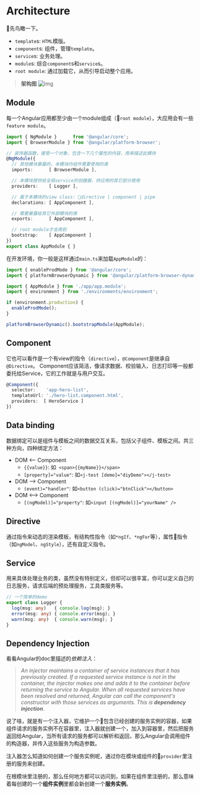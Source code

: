 # Architecture

先鸟瞰一下。

* `template`s: `HTML`模版。
* `component`s: 组件，管理`template`。
* `service`s: 业务处理。
* `module`s: 综合`component`s和`service`s。
* `root module`: 通过加载它，从而引导启动整个应用。

>**架构图**
![img](https://angular.io/generated/images/guide/architecture/overview2.png)

## Module

每一个Angular应用都至少由一个module组成（`root module`），大应用会有一些`feature module`。

```ts
import { NgModule }      from '@angular/core';
import { BrowserModule } from '@angular/platform-browser';

// 装饰器函数，接受一个对象，包含一下几个属性的内容，用来描述此模块
@NgModule({
  // 其他模块暴露的，本模块内组件需要使用的类
  imports:      [ BrowserModule ],

  // 本模块提供给全局service的创建器，供应用的其它部分使用
  providers:    [ Logger ],

  // 属于本模块的view class: directive | component | pipe
  declarations: [ AppComponent ],

  // 需要暴露给其它外部模块的类
  exports:      [ AppComponent ],

  // root module才会用到
  bootstrap:    [ AppComponent ]
})
export class AppModule { }
```

在开发环境，你一般是这样通过`main.ts`来加载`AppModule`的：

```ts
import { enableProdMode } from '@angular/core';
import { platformBrowserDynamic } from '@angular/platform-browser-dynamic';

import { AppModule } from './app/app.module';
import { environment } from './environments/environment';

if (environment.production) {
  enableProdMode();
}

platformBrowserDynamic().bootstrapModule(AppModule);
```

## Component

它也可以看作是一个有view的指令（`directive`），`@Component`是继承自`@Directive`。
Component应该简洁，像请求数据、校验输入、日志打印等一般都委托给Service，它的工作就是与用户交互。

```ts
@Component({
  selector:    'app-hero-list',
  templateUrl: './hero-list.component.html',
  providers:  [ HeroService ]
})
```

## Data binding

数据绑定可以是组件与模板之间的数据交互关系，包括父子组件、模板之间。共三种方向，四种绑定方法：

* DOM <-- Component
    - `{{value}}`: 如` <span>{{myName}}</span>`
    - `[property]="value"`: 如`<j-test [demo]="diyDemo"></j-test>`
* DOM --> Component
    - `(event)="handler"`: 如`<button (click)="btnClick"></button>`
* DOM <--> Component
    - `[(ngModel)]="property"`: 如`<input [(ngModel)]="yourName" />`

## Directive

通过指令来动态的渲染模板，有结构性指令（如`*ngIf`、`*ngFor`等），属性指令（如`ngModel`、`ngStyle`），还有自定义指令。

## Service

用来具体处理业务的类，虽然没有特别定义，但却可以很丰富，你可以定义自己的日志服务，请求后端的预处理服务，工具类服务等。

```ts
// 一个简单的demo
export class Logger {
  log(msg: any)   { console.log(msg); }
  error(msg: any) { console.error(msg); }
  warn(msg: any)  { console.warn(msg); }
}
```

## Dependency Injection

看看Angular的doc里描述的*依赖注入*：

>*An injector maintains a container of service instances that it has previously created. If a requested service instance is not in the container, the injector makes one and adds it to the container before returning the service to Angular. When all requested services have been resolved and returned, Angular can call the component's constructor with those services as arguments. This is **dependency injection***.

说了啥，就是有一个注入器，它维护一个包含已经创建的服务实例的容器，如果组件请求的服务实例不在容器里，注入器就创建一个，加入到容器里，然后把服务返回给Angular，当所有请求的服务都可以解析和返回，那么Angular会调用组件的构造器，并传入这些服务为构造参数。

注入器怎么知道如何创建一个服务实例呢，通过你在模块或组件的`provider`里注册的服务来创建。

在根模块里注册的，那么任何地方都可以访问到，如果在组件里注册的，那么意味着每创建的一个**组件实例**里都会新创建一个**服务实例**。
